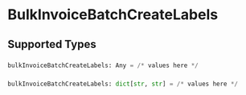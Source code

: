 # BulkInvoiceBatchCreateLabels


## Supported Types

### 

```python
bulkInvoiceBatchCreateLabels: Any = /* values here */
```

### 

```python
bulkInvoiceBatchCreateLabels: dict[str, str] = /* values here */
```

